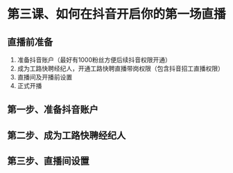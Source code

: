 # 第三课、如何在抖音开启你的第一场直播

## 直播前准备

1. 准备抖音账户（最好有1000粉丝方便后续抖音权限开通）
2. 成为工路快聘经纪人，开通工路快聘直播带岗权限（包含抖音招工直播权限）
3. 直播间及开播前设置
4. 正式开播

## 第一步、准备抖音账户


## 第二步、成为工路快聘经纪人


## 第三步、直播间设置


